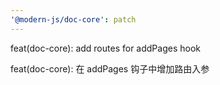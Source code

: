 ```yaml
---
'@modern-js/doc-core': patch
---
```


feat(doc-core): add routes for addPages hook

feat(doc-core): 在 addPages 钩子中增加路由入参
